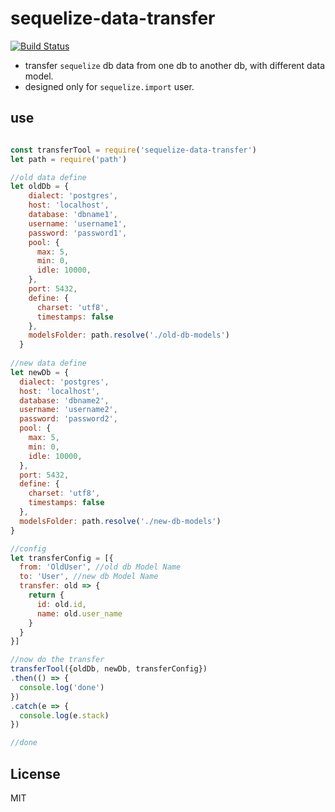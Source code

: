 # sequelize-data-transfer
[![Build Status](https://travis-ci.org/zxdong262/sequelize-data-transfer.svg?branch=master)](https://travis-ci.org/zxdong262/sequelize-data-transfer)

- transfer `sequelize` db data from one db to another db, with different data model.
- designed only for `sequelize.import` user.

## use
```javascript

const transferTool = require('sequelize-data-transfer')
let path = require('path')

//old data define
let oldDb = {
    dialect: 'postgres',
    host: 'localhost',
    database: 'dbname1',
    username: 'username1',
    password: 'password1',
    pool: {
      max: 5,
      min: 0,
      idle: 10000,
    },
    port: 5432,
    define: {
      charset: 'utf8',
      timestamps: false
    },
    modelsFolder: path.resolve('./old-db-models')
  }
  
//new data define
let newDb = {
  dialect: 'postgres',
  host: 'localhost',
  database: 'dbname2',
  username: 'username2',
  password: 'password2',
  pool: {
    max: 5,
    min: 0,
    idle: 10000,
  },
  port: 5432,
  define: {
    charset: 'utf8',
    timestamps: false
  },
  modelsFolder: path.resolve('./new-db-models')
}

//config
let transferConfig = [{
  from: 'OldUser', //old db Model Name
  to: 'User', //new db Model Name
  transfer: old => {
    return {
      id: old.id,
      name: old.user_name
    }
  }
}]

//now do the transfer
transferTool({oldDb, newDb, transferConfig})
.then(() => {
  console.log('done')
})
.catch(e => {
  console.log(e.stack)
})

//done
```
## License
MIT
  
  
